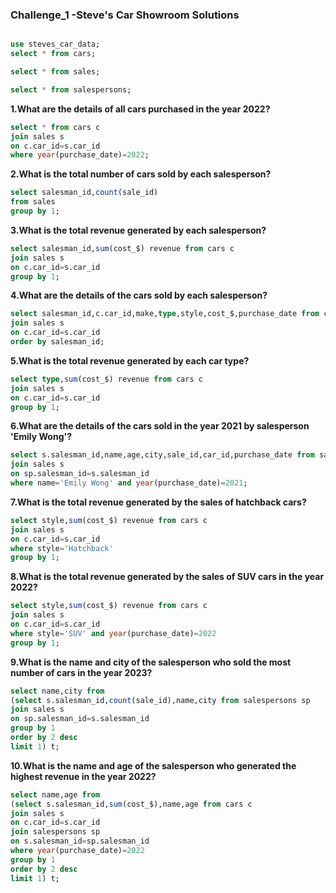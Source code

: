 ### Challenge_1 -Steve's Car Showroom Solutions

```sql

use steves_car_data;
select * from cars;

select * from sales;

select * from salespersons;
```

**1.What are the details of all cars purchased in the year 2022?**
```sql
select * from cars c
join sales s
on c.car_id=s.car_id
where year(purchase_date)=2022;
```

**2.What is the total number of cars sold by each salesperson?**
```sql
select salesman_id,count(sale_id) 
from sales
group by 1;
```

**3.What is the total revenue generated by each salesperson?**
```sql
select salesman_id,sum(cost_$) revenue from cars c
join sales s
on c.car_id=s.car_id
group by 1;
```

**4.What are the details of the cars sold by each salesperson?**
```sql
select salesman_id,c.car_id,make,type,style,cost_$,purchase_date from cars c
join sales s
on c.car_id=s.car_id
order by salesman_id;
```

**5.What is the total revenue generated by each car type?**
```sql
select type,sum(cost_$) revenue from cars c
join sales s
on c.car_id=s.car_id
group by 1;
```

**6.What are the details of the cars sold in the year 2021 by salesperson 'Emily Wong'?**
```sql
select s.salesman_id,name,age,city,sale_id,car_id,purchase_date from salespersons sp
join sales s
on sp.salesman_id=s.salesman_id
where name='Emily Wong' and year(purchase_date)=2021;
```

**7.What is the total revenue generated by the sales of hatchback cars?**
```sql
select style,sum(cost_$) revenue from cars c
join sales s
on c.car_id=s.car_id
where style='Hatchback'
group by 1;
```

**8.What is the total revenue generated by the sales of SUV cars in the year 2022?**
```sql
select style,sum(cost_$) revenue from cars c
join sales s
on c.car_id=s.car_id
where style='SUV' and year(purchase_date)=2022
group by 1;
```

**9.What is the name and city of the salesperson who sold the most number of cars in the year 2023?**
```sql
select name,city from
(select s.salesman_id,count(sale_id),name,city from salespersons sp
join sales s
on sp.salesman_id=s.salesman_id
group by 1
order by 2 desc
limit 1) t;
```

**10.What is the name and age of the salesperson who generated the highest revenue in the year 2022?**
```sql
select name,age from 
(select s.salesman_id,sum(cost_$),name,age from cars c
join sales s
on c.car_id=s.car_id
join salespersons sp
on s.salesman_id=sp.salesman_id
where year(purchase_date)=2022
group by 1
order by 2 desc
limit 1) t;
```
